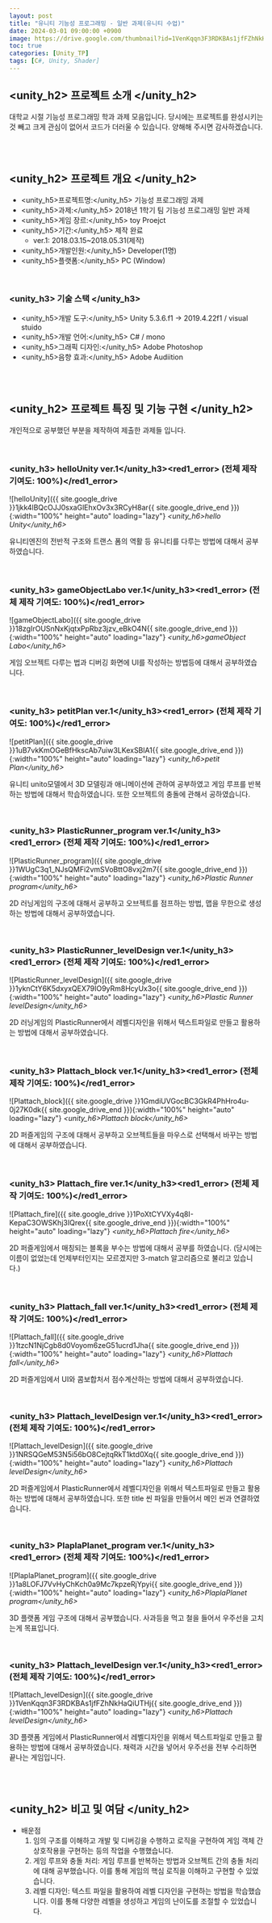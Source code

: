 ```yaml
---
layout: post
title: "유니티 기능성 프로그래밍 - 일반 과제(유니티 수업)"
date: 2024-03-01 09:00:00 +0900
image: https://drive.google.com/thumbnail?id=1VenKqqn3F3RDKBAs1jfFZhNkHaQiUTHj
toc: true
categories: [Unity_TP] 
tags: [C#, Unity, Shader]
---
```


## <unity_h2> 프로젝트 소개 </unity_h2>

대학교 시절 기능성 프로그래밍 학과 과제 모음입니다. 당시에는 프로젝트를 완성시키는 것 빼고 크게 관심이 없어서 코드가 더러울 수 있습니다. 양해해 주시면 감사하겠습니다.

<br>
<br>

## <unity_h2> 프로젝트 개요 </unity_h2>

- <span><unity_h5>프로젝트명:</unity_h5> 기능성 프로그래밍 과제</span>
- <span><unity_h5>과제:</unity_h5> 2018년 1학기 팀 기능성 프로그래밍 일반 과제</span>
- <span><unity_h5>게임 장르:</unity_h5> toy Proejct</span>
- <span><unity_h5>기간:</unity_h5> 제작 완료</span>
    - ver.1: 2018.03.15~2018.05.31(제작) 
- <span><unity_h5>개발인원:</unity_h5> Developer(1명)</span>
- <span><unity_h5>플랫폼:</unity_h5> PC (Window)</span>

<br>

### <unity_h3> 기술 스택 </unity_h3>

- <span><unity_h5>개발 도구:</unity_h5> Unity 5.3.6.f1 → 2019.4.22f1 / visual stuido </span>
- <span><unity_h5>개발 언어:</unity_h5> C# / mono </span>
- <span><unity_h5>그래픽 디자인:</unity_h5> Adobe Photoshop </span>
- <span><unity_h5>음향 효과:</unity_h5> Adobe Audiition </span>

<br>
<br>

## <unity_h2> 프로젝트 특징 및 기능 구현 </unity_h2>

개인적으로 공부했던 부분을 제작하여 제출한 과제들 입니다.

<br>

### <unity_h3> helloUnity ver.1</unity_h3><red1_error> (전체 제작 기여도: 100%)</red1_error>

![helloUnity]({{ site.google_drive }}1jkk4lBQcOJJ0sxaGlEhxOv3x3RCyH8ar{{ site.google_drive_end }}){:width="100%" height="auto" loading="lazy"}
*<unity_h6>hello Unity</unity_h6>*

유니티엔진의 전반적 구조와 트랜스 폼의 역활 등 유니티를 다루는 방법에 대해서 공부하였습니다.

<br>

### <unity_h3> gameObjectLabo ver.1</unity_h3><red1_error> (전체 제작 기여도: 100%)</red1_error>

![gameObjectLabo]({{ site.google_drive }}18zgIrOUSnNxKjqtxPpRbz3jzv_eBkO4N{{ site.google_drive_end }}){:width="100%" height="auto" loading="lazy"}
*<unity_h6>gameObject Labo</unity_h6>*

게임 오브젝트 다루는 법과 디버깅 화면에 UI를 작성하는 방법등에 대해서 공부하였습니다.

<br>

### <unity_h3> petitPlan ver.1</unity_h3><red1_error> (전체 제작 기여도: 100%)</red1_error>

![petitPlan]({{ site.google_drive }}1uB7vkKmOGeBfHkscAb7uiw3LKexSBlA1{{ site.google_drive_end }}){:width="100%" height="auto" loading="lazy"}
*<unity_h6>petit Plan</unity_h6>*

유니티 unito모델에서 3D 모델링과 애니메이션에 관하여 공부하였고 게임 루프를 반복하는 방법에 대해서 학습하였습니다. 또한 오브젝트의 충돌에 관해서 공하였습니다.

<br>

### <unity_h3> PlasticRunner_program ver.1</unity_h3><red1_error> (전체 제작 기여도: 100%)</red1_error>

![PlasticRunner_program]({{ site.google_drive }}1WUgC3q1_NJsQMFi2vmSVoBttO8vxj2m7{{ site.google_drive_end }}){:width="100%" height="auto" loading="lazy"}
*<unity_h6>Plastic Runner program</unity_h6>*

2D 러닝게임의 구조에 대해서 공부하고 오브젝트를 점프하는 방법, 맵을 무한으로 생성하는 방법에 대해서 공부하였습니다.

<br>

### <unity_h3> PlasticRunner_levelDesign ver.1</unity_h3><red1_error> (전체 제작 기여도: 100%)</red1_error>

![PlasticRunner_levelDesign]({{ site.google_drive }}1yknCtY6K5dxyxQEX79IO9yRm8HcyUx3o{{ site.google_drive_end }}){:width="100%" height="auto" loading="lazy"}
*<unity_h6>Plastic Runner levelDesign</unity_h6>*

2D 러닝게임의 PlasticRunner에서 레벨디자인을 위해서 텍스트파일로 만들고 활용하는 방법에 대해서 공부하였습니다.

<br>

### <unity_h3> Plattach_block ver.1</unity_h3><red1_error> (전체 제작 기여도: 100%)</red1_error>

![Plattach_block]({{ site.google_drive }}1GmdiUVGocBC3GkR4PhHro4u-0j27K0dk{{ site.google_drive_end }}){:width="100%" height="auto" loading="lazy"}
*<unity_h6>Plattach block</unity_h6>*

2D 퍼즐게임의 구조에 대해서 공부하고 오브젝트들을 마우스로 선택해서 바꾸는 방법에 대해서 공부하였습니다.

<br>

### <unity_h3> Plattach_fire ver.1</unity_h3><red1_error> (전체 제작 기여도: 100%)</red1_error>

![Plattach_fire]({{ site.google_drive }}1PoXtCYVXy4q8I-KepaC3OWSKhj3IQrex{{ site.google_drive_end }}){:width="100%" height="auto" loading="lazy"}
*<unity_h6>Plattach fire</unity_h6>*

2D 퍼즐게임에서 매칭되는 블록을 부수는 방법에 대해서 공부를 하였습니다. (당시에는 이름이 없었는데 언제부터인지는 모르겠지만 3-match 알고리즘으로 불리고 있습니다.)

<br>

### <unity_h3> Plattach_fall ver.1</unity_h3><red1_error> (전체 제작 기여도: 100%)</red1_error>

![Plattach_fall]({{ site.google_drive }}1tzcN1NjCgb8d0Voyom6zeG51ucrd1Jha{{ site.google_drive_end }}){:width="100%" height="auto" loading="lazy"}
*<unity_h6>Plattach fall</unity_h6>*

2D 퍼즐게임에서 UI와 콤보합처서 점수계산하는 방법에 대해서 공부하였습니다.

<br>

### <unity_h3> Plattach_levelDesign ver.1</unity_h3><red1_error> (전체 제작 기여도: 100%)</red1_error>

![Plattach_levelDesign]({{ site.google_drive }}1NRSQGeM53N5i56bO8CejtqRkT1ktd0Xq{{ site.google_drive_end }}){:width="100%" height="auto" loading="lazy"}
*<unity_h6>Plattach levelDesign</unity_h6>*

2D 퍼즐게임에서 PlasticRunner에서 레벨디자인을 위해서 텍스트파일로 만들고 활용하는 방법에 대해서 공부하였습니다. 또한 title 씬 파일을 만들어서 메인 씬과 연결하였습니다.

<br>

### <unity_h3> PlaplaPlanet_program ver.1</unity_h3><red1_error> (전체 제작 기여도: 100%)</red1_error>

![PlaplaPlanet_program]({{ site.google_drive }}1a8LOFJ7VvHyChKch0a9Mc7kpzeRjYpyi{{ site.google_drive_end }}){:width="100%" height="auto" loading="lazy"}
*<unity_h6>PlaplaPlanet program</unity_h6>*

3D 플랫폼 게임 구조에 대해서 공부했습니다. 사과등을 먹고 철을 들어서 우주선을 고치는게 목표입니다.

<br>

### <unity_h3> Plattach_levelDesign ver.1</unity_h3><red1_error> (전체 제작 기여도: 100%)</red1_error>

![Plattach_levelDesign]({{ site.google_drive }}1VenKqqn3F3RDKBAs1jfFZhNkHaQiUTHj{{ site.google_drive_end }}){:width="100%" height="auto" loading="lazy"}
*<unity_h6>Plattach levelDesign</unity_h6>*

3D 플랫폼 게임에서 PlasticRunner에서 레벨디자인을 위해서 텍스트파일로 만들고 활용하는 방법에 대해서 공부하였습니다. 채력과 시간을 넣어서 우주선을 전부 수리하면 끝나는 게임입니다.

<br>
<br>

## <unity_h2> 비고 및 여담 </unity_h2>

- 배운점
    1. 임의 구조를 이해하고 개발 및 디버깅을 수행하고 로직을 구현하여 게임 객체 간 상호작용을 구현하는 등의 작업을 수행했습니다.
    2. 게임 루프와 충돌 처리: 게임 루프를 반복하는 방법과 오브젝트 간의 충돌 처리에 대해 공부했습니다. 이를 통해 게임의 핵심 로직을 이해하고 구현할 수 있었습니다.
    3. 레벨 디자인: 텍스트 파일을 활용하여 레벨 디자인을 구현하는 방법을 학습했습니다. 이를 통해 다양한 레벨을 생성하고 게임의 난이도를 조절할 수 있었습니다.
